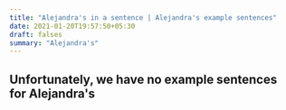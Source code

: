 ```yaml
---
title: "Alejandra's in a sentence | Alejandra's example sentences"
date: 2021-01-20T19:57:50+05:30
draft: falses
summary: "Alejandra's"
---
```

## Unfortunately, we have no example sentences for Alejandra's                 
